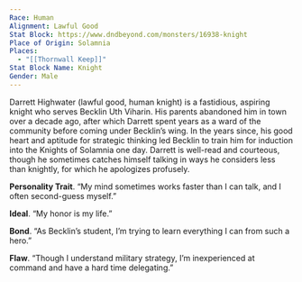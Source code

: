 ```yaml
---
Race: Human
Alignment: Lawful Good
Stat Block: https://www.dndbeyond.com/monsters/16938-knight
Place of Origin: Solamnia
Places:
  - "[[Thornwall Keep]]"
Stat Block Name: Knight
Gender: Male
---
```

Darrett Highwater (lawful good, human knight) is a fastidious, aspiring knight who serves Becklin Uth Viharin. His parents abandoned him in town over a decade ago, after which Darrett spent years as a ward of the community before coming under Becklin’s wing. In the years since, his good heart and aptitude for strategic thinking led Becklin to train him for induction into the Knights of Solamnia one day. Darrett is well-read and courteous, though he sometimes catches himself talking in ways he considers less than knightly, for which he apologizes profusely.

**Personality Trait**. “My mind sometimes works faster than I can talk, and I often second-guess myself.”

**Ideal**. “My honor is my life.”

**Bond**. “As Becklin’s student, I’m trying to learn everything I can from such a hero.”

**Flaw**. “Though I understand military strategy, I’m inexperienced at command and have a hard time delegating.”